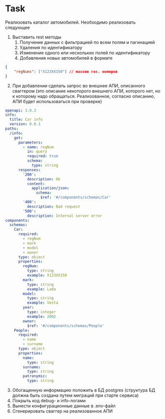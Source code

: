 # Task

Реализовать каталог автомобилей. Необходимо реализовать следующее
1. Выставить rest методы
	1. Получение данных с фильтрацией по всем полям и пагинацией 
	2. Удаления по идентификатору
	3. Изменение одного или нескольких полей по идентификатору
	4. Добавления новых автомобилей в формате
```json
{
    "regNums": ["X123XX150"] // массив гос. номеров
}
```
2. При добавлении сделать запрос во внешнее АПИ, описанного сваггером (это описание некоторого внешнего АПИ, которого нет, но к которому надо обращаться. Реализованное, согласно описанию, АПИ будет использоваться при проверке)

```yaml
openapi: 3.0.3
info:
  title: Car info
  version: 0.0.1
paths:
  /info:
    get:
      parameters:
        - name: regNum
          in: query
          required: true
          schema:
            type: string
      responses:
        '200':
          description: Ok
          content:
            application/json:
              schema:
                $ref: '#/components/schemas/Car'
        '400':
          description: Bad request
        '500':
          description: Internal server error
components:
  schemas:
    Car:
      required:
        - regNum
        - mark
        - model
        - owner
      type: object
      properties:
        regNum:
          type: string
          example: X123XX150
        mark:
          type: string
          example: Lada
        model:
          type: string
          example: Vesta
        year:
          type: integer
          example: 2002
        owner:
          $ref: '#/components/schemas/People'
    People:
      required:
        - name
        - surname
      type: object
      properties:
        name:
          type: string
        surname:
          type: string
        patronymic:
          type: string
```
3. Обогащенную информацию положить в БД postgres (структура БД должна быть создана путем миграций при старте сервиса)
4. Покрыть код debug- и info-логами
5. Вынести конфигурационные данные в .env-файл
6. Сгенерировать сваггер на реализованное АПИ

